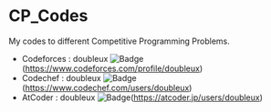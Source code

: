 # CP_Codes
My codes to different Competitive Programming Problems.

* Codeforces : doubleux ![Badge](https://cp-logo.vercel.app/codeforces/doubleux)(https://www.codeforces.com/profile/doubleux)
* Codechef   : doubleux ![Badge](https://cp-logo.vercel.app/codechef/doubleux)(https://www.codechef.com/users/doubleux) 
* AtCoder    : doubleux ![Badge](https://cp-logo.vercel.app/atcoder/doubleux)(https://atcoder.jp/users/doubleux)
